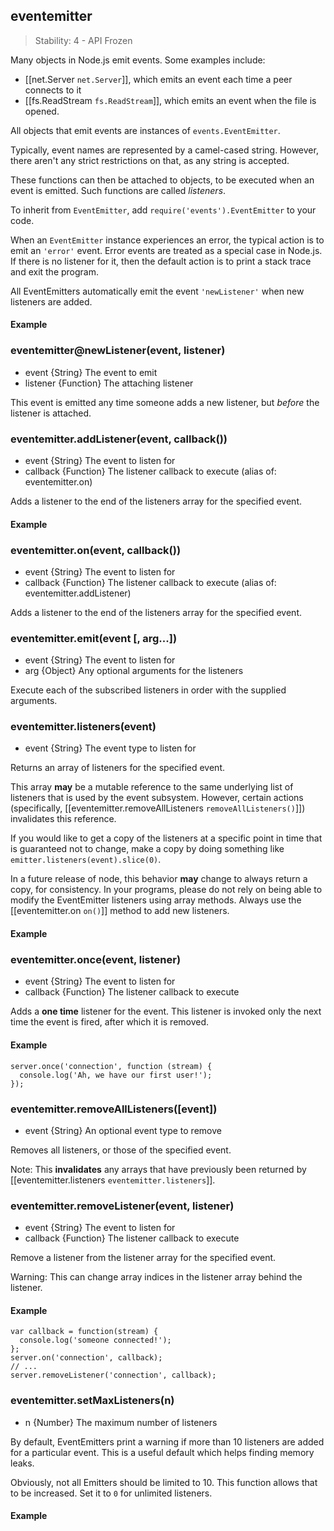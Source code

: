 ## eventemitter

> Stability: 4 - API Frozen

Many objects in Node.js emit events. Some examples include:

* [[net.Server `net.Server`]], which emits an event each time a peer connects to
it
* [[fs.ReadStream `fs.ReadStream`]], which emits an event when the file is
opened. 

All objects that emit events are instances of `events.EventEmitter`.

Typically, event names are represented by a camel-cased string. However, there
aren't any strict restrictions on that, as any string is accepted.

These functions can then be attached to objects, to be executed when an event is
emitted. Such functions are called _listeners_.

To inherit from `EventEmitter`, add `require('events').EventEmitter` to your
code.

When an `EventEmitter` instance experiences an error, the typical action is to
emit an `'error'` event. Error events are treated as a special case in Node.js.
If there is no listener for it, then the default action is to print a stack
trace and exit the program.

All EventEmitters automatically emit the event `'newListener'` when new
listeners are added.

#### Example

<script src='http://snippets.c9.io/github.com/c9/nodemanual.org-examples/nodejs_ref_guide/event_emitter/eventemitter.js?linestart=0&lineend=0&showlines=false' defer='defer'></script>

### eventemitter@newListener(event, listener)
- event {String}  The event to emit
- listener {Function}  The attaching listener

This event is emitted any time someone adds a new listener, but *before* the
listener is attached.

### eventemitter.addListener(event, callback())
- event {String}   The event to listen for
- callback {Function}   The listener callback to execute
(alias of: eventemitter.on)

Adds a listener to the end of the listeners array for the specified event.

#### Example

<script src='http://snippets.c9.io/github.com/c9/nodemanual.org-examples/nodejs_ref_guide/event_emitter/eventemitter.addlistener.js?linestart=0&lineend=0&showlines=fals e' defer='defer'></script>

### eventemitter.on(event, callback())
- event {String}   The event to listen for
- callback {Function}   The listener callback to execute
(alias of: eventemitter.addListener)

Adds a listener to the end of the listeners array for the specified event.

### eventemitter.emit(event [, arg...])
- event {String}  The event to listen for
- arg {Object}   Any optional arguments for the listeners

Execute each of the subscribed listeners in order with the supplied arguments.

### eventemitter.listeners(event)
- event {String}  The event type to listen for

Returns an array of listeners for the specified event.

This array **may** be a mutable reference to the same underlying list of
listeners that is used by the event subsystem.  However, certain
actions (specifically, [[eventemitter.removeAllListeners `removeAllListeners()`]]) invalidates this
reference.

If you would like to get a copy of the listeners at a specific point in
time that is guaranteed not to change, make a copy by doing something like
`emitter.listeners(event).slice(0)`.

In a future release of node, this behavior **may** change to always
return a copy, for consistency.  In your programs, please do not rely on
being able to modify the EventEmitter listeners using array methods.
Always use the [[eventemitter.on `on()`]] method to add new listeners.


#### Example

<script src='http://snippets.c9.io/github.com/c9/nodemanual.org-examples/nodejs_ref_guide/event_emitter/eventemitter.listeners.js?linestart=0&lineend=0&showlines=false' defer='defer'></script>    

### eventemitter.once(event, listener)
- event {String}   The event to listen for
- callback {Function}   The listener callback to execute

Adds a **one time** listener for the event. This listener is invoked only the
next time the event is fired, after which it is removed.

#### Example

    server.once('connection', function (stream) {
      console.log('Ah, we have our first user!');
    });

### eventemitter.removeAllListeners([event])
- event {String}  An optional event type to remove

Removes all listeners, or those of the specified event.

Note: This **invalidates** any arrays that have previously been
returned by [[eventemitter.listeners `eventemitter.listeners`]].

### eventemitter.removeListener(event, listener)
- event {String}   The event to listen for
- callback {Function}   The listener callback to execute

Remove a listener from the listener array for the specified event.

Warning: This can change array indices in the listener array behind the
listener.

#### Example

    var callback = function(stream) {
      console.log('someone connected!');
    };
    server.on('connection', callback);
    // ...
    server.removeListener('connection', callback);

### eventemitter.setMaxListeners(n)
- n {Number}  The maximum number of listeners

By default, EventEmitters print a warning if more than 10 listeners are added
for a particular event. This is a useful default which helps finding memory
leaks.

Obviously, not all Emitters should be limited to 10. This function allows that
to be increased. Set it to `0` for unlimited listeners.

#### Example

<script src='http://snippets.c9.io/github.com/c9/nodemanual.org-examples/nodejs_ref_guide/event_emitter/eventemitter.setMaxListeners.js?linestart=0&lineend=0&showlines= false' defer='defer'></script>
